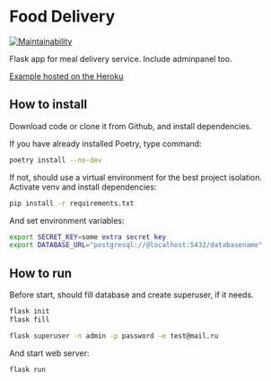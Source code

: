 # Food Delivery

[![Maintainability](https://api.codeclimate.com/v1/badges/8de202229b49d8404911/maintainability)](https://codeclimate.com/github/alpden550/food-delivery/maintainability)

Flask app for meal delivery service. Include adminpanel too.

[Example hosted on the Heroku](https://stepik-food-delivery.herokuapp.com)

## How to install

Download code or clone it from Github, and install dependencies.

If you have already installed Poetry, type command:

```bash
poetry install --no-dev
```

If not, should use a virtual environment for the best project isolation. Activate venv and install dependencies:

```bash
pip install -r requirements.txt
```

And set environment variables:

```bash
export SECRET_KEY=some extra secret key
export DATABASE_URL="postgresql://@localhost:5432/databasename"
```

## How to run

Before start, should fill database and create superuser, if it needs.

```bash
flask init
flask fill
```

```bash
flask superuser -n admin -p password -e test@mail.ru
```

And start web server:

```bash
flask run
```

